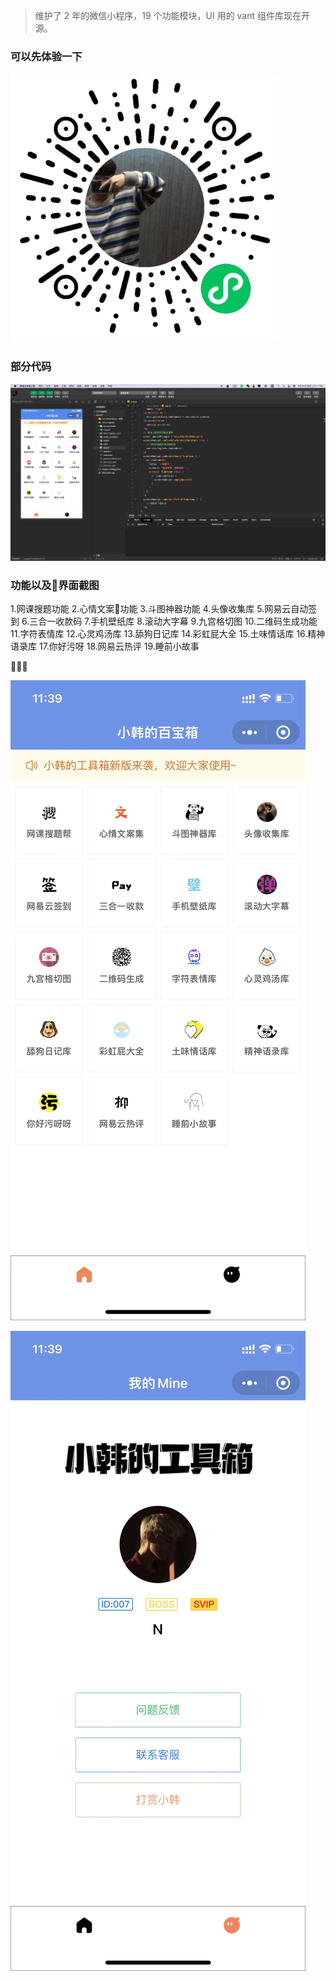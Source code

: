 > 维护了 2 年的微信小程序，19 个功能模块，UI 用的 vant 组件库现在开源。

### 可以先体验一下

![小韩的百宝箱微信小程序](qrcode.jpeg)

### 部分代码

![小韩的百宝箱微信小程序](1.png)

### 功能以及界面截图

1.网课搜题功能
2.心情文案功能
3.斗图神器功能
4.头像收集库
5.网易云自动签到
6.三合一收款码
7.手机壁纸库
8.滚动大字幕
9.九宫格切图
10.二维码生成功能
11.字符表情库
12.心灵鸡汤库
13.舔狗日记库
14.彩虹屁大全
15.土味情话库
16.精神语录库
17.你好污呀
18.网易云热评
19.睡前小故事



![小韩的百宝箱微信小程序](1.jpg)


![小韩的百宝箱微信小程序](2.jpg)
